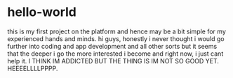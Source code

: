 # hello-world
this is my first project on the platform and hence may be a bit simple for my experienced hands and minds.
hi guys, honestly i never thought i would go further into coding and app development and all other sorts but it seems that the deeper i go the more interested i become and right now, i just cant help it. I THINK IM ADDICTED BUT THE THING IS IM NOT SO GOOD YET. HEEEELLLLPPPP.
